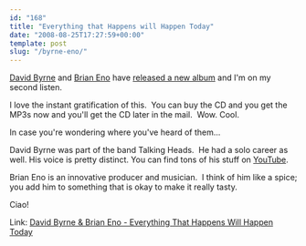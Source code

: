 ```yaml
---
id: "168"
title: "Everything that Happens will Happen Today"
date: "2008-08-25T17:27:59+00:00"
template: post
slug: "/byrne-eno/"
---
```


[David Byrne](http://www.davidbyrne.com/ "David Byrne's homepage") and
[Brian Eno](http://music.hyperreal.org/artists/brian_eno/ "Brian Eno's homepage")
have
[released a new album](http://everythingthathappens.com/ 'Everything That Happens Will Happen Today')
and I'm on my second listen.<!-- more -->

I love the instant gratification of this.  You can buy the CD and you get the
MP3s now and you'll get the CD later in the mail.  Wow. Cool.

In case you're wondering where you've heard of them...

David Byrne was part of the band Talking Heads.  He had a solo career as well.
His voice is pretty distinct. You can find tons of his stuff on
[YouTube](http://www.youtube.com/results?search_query=david+byrne+video&search_type=&aq=-1&oq=david+byrne+vide).

Brian Eno is an innovative producer and musician.  I think of him like a spice;
you add him to something that is okay to make it really tasty.

Ciao!

Link:
[David Byrne & Brian Eno - Everything That Happens Will Happen Today](http://everythingthathappens.com/)
